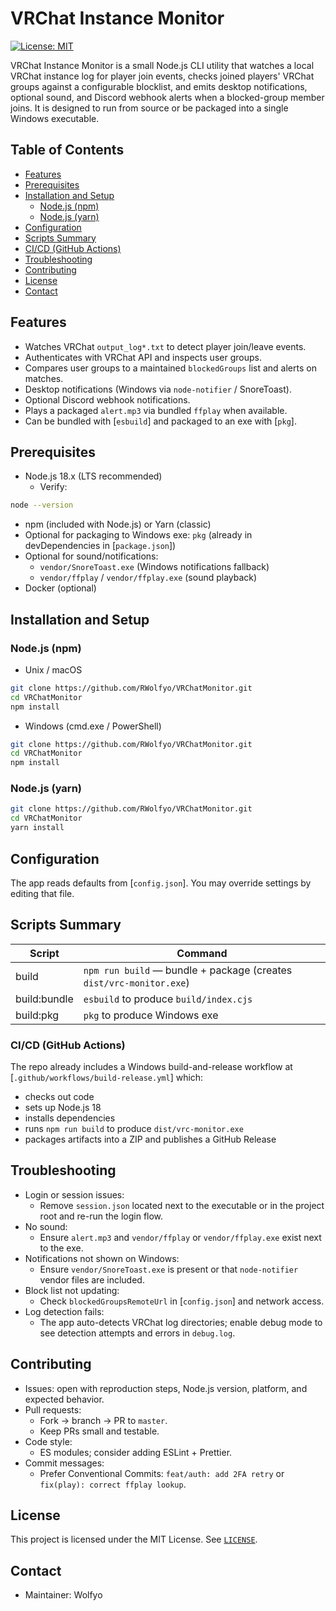 # VRChat Instance Monitor

[![License: MIT](https://img.shields.io/badge/license-MIT-blue.svg)](#license)

VRChat Instance Monitor is a small Node.js CLI utility that watches a local VRChat instance log for player join events, checks joined players' VRChat groups against a configurable blocklist, and emits desktop notifications, optional sound, and Discord webhook alerts when a blocked-group member joins. It is designed to run from source or be packaged into a single Windows executable.

## Table of Contents

- [Features](#features)
- [Prerequisites](#prerequisites)
- [Installation and Setup](#installation-and-setup)
  - [Node.js (npm)](#nodejs-npm)
  - [Node.js (yarn)](#nodejs-yarn)
- [Configuration](#configuration)
- [Scripts Summary](#scripts-summary)
- [CI/CD (GitHub Actions)](#ci-cd-github-actions)
- [Troubleshooting](#troubleshooting)
- [Contributing](#contributing)
- [License](#license)
- [Contact](#contact)

## Features

- Watches VRChat `output_log*.txt` to detect player join/leave events.
- Authenticates with VRChat API and inspects user groups.
- Compares user groups to a maintained `blockedGroups` list and alerts on matches.
- Desktop notifications (Windows via `node-notifier` / SnoreToast).
- Optional Discord webhook notifications.
- Plays a packaged `alert.mp3` via bundled `ffplay` when available.
- Can be bundled with [`esbuild`] and packaged to an exe with [`pkg`].

## Prerequisites

- Node.js 18.x (LTS recommended)  
  - Verify: 
```bash
node --version
```
- npm (included with Node.js) or Yarn (classic)
- Optional for packaging to Windows exe: `pkg` (already in devDependencies in [`package.json`])
- Optional for sound/notifications:
  - `vendor/SnoreToast.exe` (Windows notifications fallback)
  - `vendor/ffplay` / `vendor/ffplay.exe` (sound playback)
- Docker (optional)

## Installation and Setup

### Node.js (npm)

- Unix / macOS
```bash
git clone https://github.com/RWolfyo/VRChatMonitor.git
cd VRChatMonitor
npm install
```

- Windows (cmd.exe / PowerShell)
```bash
git clone https://github.com/RWolfyo/VRChatMonitor.git
cd VRChatMonitor
npm install
```

### Node.js (yarn)

```bash
git clone https://github.com/RWolfyo/VRChatMonitor.git
cd VRChatMonitor
yarn install
```

## Configuration

The app reads defaults from [`config.json`]. You may override settings by editing that file.

## Scripts Summary

| Script | Command |
|---|---|
| build | `npm run build` — bundle + package (creates `dist/vrc-monitor.exe`) |
| build:bundle | `esbuild` to produce `build/index.cjs` |
| build:pkg | `pkg` to produce Windows exe |

### CI/CD (GitHub Actions)

The repo already includes a Windows build-and-release workflow at [`.github/workflows/build-release.yml`] which:
- checks out code
- sets up Node.js 18
- installs dependencies
- runs `npm run build` to produce `dist/vrc-monitor.exe`
- packages artifacts into a ZIP and publishes a GitHub Release

## Troubleshooting

- Login or session issues:
  - Remove `session.json` located next to the executable or in the project root and re-run the login flow.
- No sound:
  - Ensure `alert.mp3` and `vendor/ffplay` or `vendor/ffplay.exe` exist next to the exe.
- Notifications not shown on Windows:
  - Ensure `vendor/SnoreToast.exe` is present or that `node-notifier` vendor files are included.
- Block list not updating:
  - Check `blockedGroupsRemoteUrl` in [`config.json`] and network access.
- Log detection fails:
  - The app auto-detects VRChat log directories; enable debug mode to see detection attempts and errors in `debug.log`.

## Contributing

- Issues: open with reproduction steps, Node.js version, platform, and expected behavior.
- Pull requests:
  - Fork → branch → PR to `master`.
  - Keep PRs small and testable.
- Code style:
  - ES modules; consider adding ESLint + Prettier.
- Commit messages:
  - Prefer Conventional Commits: `feat/auth: add 2FA retry` or `fix(play): correct ffplay lookup`.

## License

This project is licensed under the MIT License. See [`LICENSE`](LICENSE).

## Contact

- Maintainer: Wolfyo
